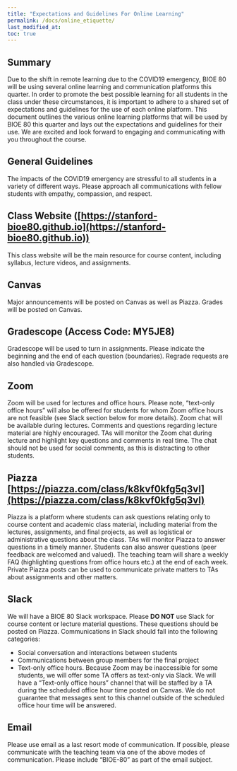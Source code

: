```yaml
---
title: "Expectations and Guidelines For Online Learning"
permalink: /docs/online_etiquette/
last_modified_at:
toc: true
---
```


## Summary

Due to the shift in remote learning due to the COVID19 emergency, BIOE 80 will be using several online learning and communication platforms this quarter. In order to promote the best possible learning for all students in the class under these circumstances, it is important to adhere to a shared set of expectations and guidelines for the use of each online platform. This document outlines the various online learning platforms that will be used by BIOE 80 this quarter and lays out the expectations and guidelines for their use. We are excited and look forward to engaging and communicating with you throughout the course. 

## General Guidelines

The impacts of the COVID19 emergency are stressful to all students in a variety of different ways. 
Please approach all communications with fellow students with empathy, compassion, and respect. 

## Class Website ([https://stanford-bioe80.github.io](https://stanford-bioe80.github.io))

This class website will be the main resource for course content, including syllabus, lecture videos, and assignments.

## Canvas 

Major announcements will be posted on Canvas as well as Piazza. Grades will be posted on Canvas.

## Gradescope (Access Code: MY5JE8)

Gradescope will be used to turn in assignments. Please indicate the beginning and the end of each question (boundaries). Regrade requests are also handled via Gradescope.  

## Zoom

Zoom will be used for lectures and office hours. Please note, “text-only office hours” will also be offered for students for whom Zoom office hours are not feasible (see Slack section below for more details). Zoom chat will be available during lectures. Comments and questions regarding lecture material are highly encouraged. TAs will monitor the Zoom chat during lecture and highlight key questions and comments in real time. The chat should not be used for social comments, as this is distracting to other students.

## Piazza [https://piazza.com/class/k8kvf0kfg5q3vl](https://piazza.com/class/k8kvf0kfg5q3vl)

Piazza is a platform where students can ask questions relating only to course content and academic class material, including material from the lectures, assignments, and final projects, as well as logistical or administrative questions about the class. TAs will monitor Piazza to answer questions in a timely manner.  Students can also answer questions (peer feedback are welcomed and valued). The teaching team will share a weekly FAQ (highlighting questions from office hours etc.) at the end of each week.  Private Piazza posts can be used to communicate private matters to TAs about assignments and other matters.

## Slack []()
We will have a BIOE 80 Slack workspace. Please **DO NOT** use Slack for course content or lecture material questions. These questions should be posted on Piazza. Communications in Slack should fall into the following categories:
* Social conversation and interactions between students
* Communications between group members for the final project
* Text-only office hours. Because Zoom may be inaccessible for some students, we will offer some TA offers as text-only via Slack. We will have a “Text-only office hours” channel that will be staffed by a TA during the scheduled office hour time posted on Canvas. We do not guarantee that messages sent to this channel outside of the scheduled office hour time will be answered.

## Email
Please use email as a last resort mode of communication. If possible, please communicate with the teaching team via one of the above modes of communication. Please include “BIOE-80” as part of the email subject.  
